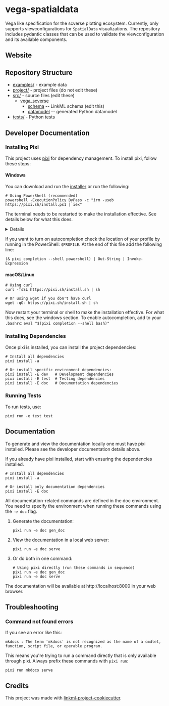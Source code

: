 # vega-spatialdata

Vega like specification for the scverse plotting ecosystem. Currently, only supports
viewconfigurations for `SpatialData` visualizations. The repository includes pydantic classes
that can be used to validate the viewconfiguration and its available components.

## Website


## Repository Structure

* [examples/](examples/) - example data
* [project/](project/) - project files (do not edit these)
* [src/](src/) - source files (edit these)
  * [vega_scverse](src/vega_scverse)
    * [schema](src/vega_scverse/schema) -- LinkML schema
      (edit this)
    * [datamodel](src/vega_scverse/datamodel) -- generated
      Python datamodel
* [tests/](tests/) - Python tests

## Developer Documentation

### Installing Pixi

This project uses [pixi](https://pixi.sh) for dependency management. To install pixi, follow these steps:

#### Windows
You can download and run the [installer](https://github.com/prefix-dev/pixi/releases/latest/download/pixi-x86_64-pc-windows-msvc.msi)
or run the following:
```
# Using PowerShell (recommended)
powershell -ExecutionPolicy ByPass -c "irm -useb https://pixi.sh/install.ps1 | iex"
```
The terminal needs to be restarted to make the installation effective. See details below for what this does.
<details>
The above invocation will automatically download the latest version of pixi, extract it, and move the pixi binary to 
%UserProfile%\.pixi\bin. The command will also add %UserProfile%\.pixi\bin to your PATH environment variable, allowing 
you to invoke pixi from anywhere.
</details>

If you want to turn on autocompletion check the location of your profile by running in the
PowerShell: `$PROFILE`. At the end of this file add the following line:

```(& pixi completion --shell powershell) | Out-String | Invoke-Expression```
#### macOS/Linux
```
# Using curl
curl -fsSL https://pixi.sh/install.sh | sh

# Or using wget if you don't have curl
wget -qO- https://pixi.sh/install.sh | sh
```

Now restart your terminal or shell to make the installation effective. For what this does, see the windows section.
To enable autocompletion, add to your `.bashrc`:
```eval "$(pixi completion --shell bash)"```

### Installing Dependencies

Once pixi is installed, you can install the project dependencies:

```
# Install all dependencies
pixi install -a

# Or install specific environment dependencies:
pixi install -E dev   # Development dependencies
pixi install -E test  # Testing dependencies
pixi install -E doc   # Documentation dependencies
```

### Running Tests

To run tests, use:

```
pixi run -e test test
```


## Documentation

To generate and view the documentation locally one must have pixi installed. Please 
see the developer documentation details above.

If you already have pixi installed, start with ensuring the dependencies installed.
```
# Install all dependencies
pixi install -a

# Or install only documentation dependencies
pixi install -E doc
```

All documentation-related commands are defined in the doc environment. You need to specify
the environment when running these commands using the `-e doc` flag.
1. Generate the documentation:
   ```
   pixi run -e doc gen_doc
   ```

2. View the documentation in a local web server:
   ```
   pixi run -e doc serve
   ```

3. Or do both in one command:
   ```
   # Using pixi directly (run these commands in sequence)
   pixi run -e doc gen_doc
   pixi run -e doc serve
   ```

The documentation will be available at http://localhost:8000 in your web browser.

## Troubleshooting

### Command not found errors

If you see an error like this:
```
mkdocs : The term 'mkdocs' is not recognized as the name of a cmdlet, function, script file, or operable program.
```

This means you're trying to run a command directly that is only available through pixi. Always prefix these commands 
with `pixi run`:

```
pixi run mkdocs serve
```

## Credits

This project was made with
[linkml-project-cookiecutter](https://github.com/linkml/linkml-project-cookiecutter).
